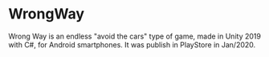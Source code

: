 # WrongWay
Wrong Way is an endless "avoid the cars" type of game, made in Unity 2019 with C#, for Android smartphones. It was publish in PlayStore in Jan/2020.
